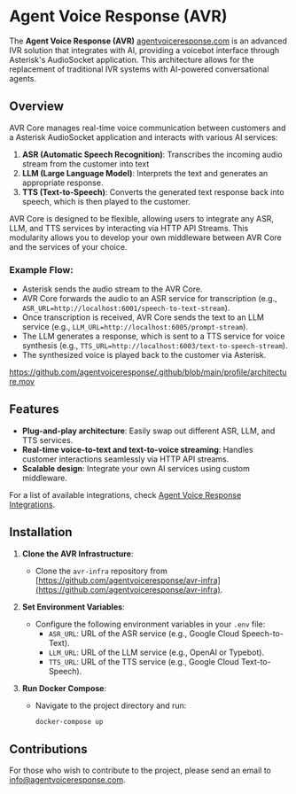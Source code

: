 # Agent Voice Response (AVR)

The **Agent Voice Response (AVR)** [agentvoiceresponse.com](https://www.agentvoiceresponse.com/) is an advanced IVR solution that integrates with AI, providing a voicebot interface through Asterisk's AudioSocket application. This architecture allows for the replacement of traditional IVR systems with AI-powered conversational agents.

## Overview

AVR Core manages real-time voice communication between customers and a Asterisk AudioSocket application and interacts with various AI services:

1. **ASR (Automatic Speech Recognition)**: Transcribes the incoming audio stream from the customer into text 
2. **LLM (Large Language Model)**: Interprets the text and generates an appropriate response. 
3. **TTS (Text-to-Speech)**: Converts the generated text response back into speech, which is then played to the customer. 

AVR Core is designed to be flexible, allowing users to integrate any ASR, LLM, and TTS services by interacting via HTTP API Streams. This modularity allows you to develop your own middleware between AVR Core and the services of your choice.

### Example Flow:
- Asterisk sends the audio stream to the AVR Core.
- AVR Core forwards the audio to an ASR service for transcription (e.g., `ASR_URL=http://localhost:6001/speech-to-text-stream`).
- Once transcription is received, AVR Core sends the text to an LLM service (e.g., `LLM_URL=http://localhost:6005/prompt-stream`).
- The LLM generates a response, which is sent to a TTS service for voice synthesis (e.g., `TTS_URL=http://localhost:6003/text-to-speech-stream`).
- The synthesized voice is played back to the customer via Asterisk.

https://github.com/agentvoiceresponse/.github/blob/main/profile/architecture.mov

## Features
- **Plug-and-play architecture**: Easily swap out different ASR, LLM, and TTS services.
- **Real-time voice-to-text and text-to-voice streaming**: Handles customer interactions seamlessly via HTTP API streams.
- **Scalable design**: Integrate your own AI services using custom middleware.
  
For a list of available integrations, check [Agent Voice Response Integrations](https://github.com/orgs/agentvoiceresponse/repositories).

## Installation

1. **Clone the AVR Infrastructure**: 
   - Clone the `avr-infra` repository from [https://github.com/agentvoiceresponse/avr-infra](https://github.com/agentvoiceresponse/avr-infra).

2. **Set Environment Variables**:
   - Configure the following environment variables in your `.env` file:
     - `ASR_URL`: URL of the ASR service (e.g., Google Cloud Speech-to-Text).
     - `LLM_URL`: URL of the LLM service (e.g., OpenAI or Typebot).
     - `TTS_URL`: URL of the TTS service (e.g., Google Cloud Text-to-Speech).

3. **Run Docker Compose**:
   - Navigate to the project directory and run:
     ```bash
     docker-compose up
     ```

## Contributions

For those who wish to contribute to the project, please send an email to [info@agentvoiceresponse.com](mailto:info@agentvoiceresponse.com).
